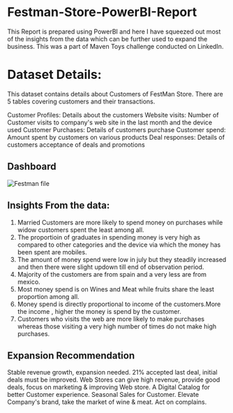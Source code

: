 # Festman-Store-PowerBI-Report
This Report is prepared using PowerBI and here I have squeezed out most of the insights from the data which can be further used to expand the business. This was a part of Maven Toys challenge  conducted on LinkedIn.  

# Dataset Details:
This dataset contains details about Customers of FestMan Store. There are 5 tables covering customers and their transactions.

 Customer Profiles: Details about the customers
 Website visits: Number of Customer visits to company's web site in the last month and the device used
 Customer Purchases: Details of customers purchase
 Customer spend: Amount spent by customers on various products
 Deal responses: Details of customers acceptance of deals and promotions


## Dashboard
![Festman file](https://user-images.githubusercontent.com/53222813/119811594-eb192480-bf04-11eb-8f3c-f4ccfc8a1dfb.png)


## Insights From the data:
1) Married Customers are more likely to spend money on purchases while widow customers spent the least among all.
2) The proportioin of graduates in spending money is very high as compared to other categories and the device via which the money has been spent are mobiles.
3) The amount of money spend were low in july but they steadily increased and then there were slight updown till end of observation period.
4) Majority of the customers are from spain and a very less are from mexico.
5) Most money spend is on Wines and Meat while fruits share the least proportion among all.
6) Money spend is directly proportional to income of the customers.More the income  , higher the money is spend by the customer.
7) Customers who visits the web are more likely to make purchases whereas those visiting a very high number of times do not make high purchases.


## Expansion Recommendation
Stable revenue growth, expansion needed. 21% accepted last deal, initial deals must be improved. Web Stores can give high revenue, provide good deals, focus on marketing & improving Web store. A Digital Catalog for better Customer experience. Seasonal Sales for Customer. Elevate Company's brand, take the market of wine & meat. Act on complains.

